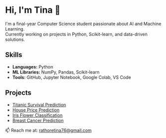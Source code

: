 # Hi, I'm Tina 👋
I'm a final-year Computer Science student passionate about AI and Machine Learning.  
Currently working on projects in Python, Scikit-learn, and data-driven solutions.

## Skills
- **Languages:** Python
- **ML Libraries:** NumPy, Pandas, Scikit-learn
- **Tools:** GitHub, Jupyter Notebook, Google Colab, VS Code

## Projects
- [Titanic Survival Prediction](link-to-repo)
- [House Price Prediction](link-to-repo)
- [Iris Flower Classification](link-to-repo)
- [Breast Cancer Prediction](link-to-repo)

📫 Reach me at: rathoretina76@gmail.com
